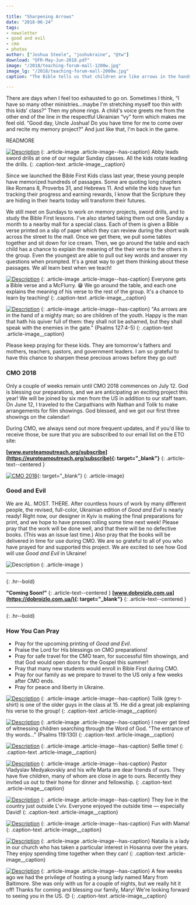 ```yaml
---

title: "Sharpening Arrows"
date: "2018-06-24"
tags:
- newsletter
- good and evil
- cmo
- photos
author: ["Joshua Steele", "joshukraine", "@tw"]
download: "OFR-May-Jun-2018.pdf"
image: "/2018/teaching-forum-mall-1200w.jpg"
image_lg: "/2018/teaching-forum-mall-2000w.jpg"
caption: "The Bible tells us that children are like arrows in the hands of a warrior — their impact can be swift and far-reaching. But effective arrows need preparation. They require thoughtful crafting to ensure that they are straight and sharp. I'm excited by the little arrows God is raising up here in our church in L'viv, and I'd like to tell you about how we are using Scripture to prepare these young people to have an impact for Christ."

---
```


There are days when I feel too exhausted to go on. Sometimes I think, “I have so many other ministries...maybe I'm stretching myself too thin with this kids' class?” Then my phone rings. A child's voice greets me from the other end of the line in the respectful Ukrainian “vy” form which makes me feel old. “Good day, Uncle Joshua! Do you  have time for me to come over and recite my memory project?” And just like that, I'm back in the game.

READMORE

[![Description](https://d21yo20tm8bmc2.cloudfront.net/2018/abby-leads-sword-drills-550w.jpg)](https://d21yo20tm8bmc2.cloudfront.net/2018/abby-leads-sword-drills-2000w.jpg)
{: .article-image .article-image--has-caption}
Abby leads sword drills at one of our regular Sunday classes. All the kids rotate leading the drills.
{: .caption-text .article-image__caption}

Since we launched the Bible First Kids class last year, these young people have memorized hundreds of passages. Some are quoting long chapters like Romans 8, Proverbs 31, and Hebrews 11. And while the kids have fun tracking their progress and earning rewards, I know that the Scripture they are hiding in their hearts today will transform their futures.

We still meet on Sundays to work on memory projects, sword drills, and to study the Bible First lessons. I've also started taking them out one Sunday a month to a nearby mall for a special class. Each of them is given a Bible verse printed on a slip of paper which they can review during the short walk across the street to the mall. Once we get there, we pull some tables together and sit down for ice cream. Then, we go around the table and each child has a chance to explain the meaning of the their verse to the others in the group. Even the youngest are able to pull out key words and answer my questions when prompted. It's a great way to get them thinking about these passages. We all learn best when we teach!

[![Description](https://d21yo20tm8bmc2.cloudfront.net/2018/bfk-forum-mcflurries-550w.jpg)](https://d21yo20tm8bmc2.cloudfront.net/2018/bfk-forum-mcflurries-1500w.jpg)
{: .article-image .article-image--has-caption}
Everyone gets a Bible verse and a McFlurry. 😁 We go around the table, and each one explains the meaning of his verse to the rest of the group. It's a chance to learn by teaching!
{: .caption-text .article-image__caption}

[![Description](https://d21yo20tm8bmc2.cloudfront.net/2018/bfk-kids-mall-group-550w.jpg)](https://d21yo20tm8bmc2.cloudfront.net/2018/bfk-kids-mall-group-2000w.jpg)
{: .article-image .article-image--has-caption}
"As arrows are in the hand of a mighty man; so are children of the youth. Happy is the man that hath his quiver full of them: they shall not be ashamed, but they shall speak with the enemies in the gate." (Psalms 127:4-5)
{: .caption-text .article-image__caption}

Please keep praying for these kids. They are tomorrow's fathers and mothers, teachers, pastors, and government leaders. I am so grateful to have this chance to sharpen these precious arrows before they go out!

### CMO 2018

Only a couple of weeks remain until CMO 2018 commences on July 12. God is blessing our preparations, and we are anticipating an exciting project this year! We will be joined by six men from the US in addition to our staff team. On June 12, I traveled to the Carpathians with Nathan and Tolik to make arrangements for film showings. God blessed, and we got our first three showings on the calendar!

During CMO, we always send out more frequent updates, and if you'd like to receive those, be sure that you are subscribed to our email list on the ETO site:

**[www.euroteamoutreach.org/subscribe](https://euroteamoutreach.org/subscribe){: target="_blank"}**
{: .article-text--centered }

[![CMO 2018](https://d21yo20tm8bmc2.cloudfront.net/2017/11/cmo-logo-full-300w.png)](https://cmoproject.org/){: target="_blank"}
{: .article-image}

### Good and Evil

We are AL. MOST. THERE. After countless hours of work by many different people, the revised, full-color, Ukrainian edition of *Good and Evil* is nearly ready! Right  now, our designer in Kyiv is making the final preparations for print, and we hope to have presses rolling some time next week!
Please pray that the work will be done well, and that there will be no defective books. (This was an issue last time.) Also pray that the books will be delivered in time for use during CMO. We are so grateful to all of you who have prayed for and supported this project. We are excited to see how God will use *Good and Evil* in Ukraine!

![Description](https://d21yo20tm8bmc2.cloudfront.net/2018/ge-68-69-spread-550w.png)
{: .article-image }

---
{: .hr--bold}

**"Coming Soon!"**
{: .article-text--centered }
**[www.dobroizlo.com.ua](https://dobroizlo.com.ua/){: target="_blank"}**
{: .article-text--centered }

---
{: .hr--bold}

### How You Can Pray

* Pray for the upcoming printing of *Good and Evil*.
* Praise the Lord for His blessings on CMO preparations!
* Pray for safe travel for the CMO team, for successful film showings, and that God would open doors for the Gospel this summer!
* Pray that many new students would enroll in Bible First during CMO.
* Pray for our family as we prepare to travel to the US only a few weeks after CMO ends.
* Pray for peace and liberty in Ukraine.

[![Description](https://d21yo20tm8bmc2.cloudfront.net/2018/tolik-explains-verse-550w.jpg)](https://d21yo20tm8bmc2.cloudfront.net/2018/tolik-explains-verse-2000w.jpg)
{: .article-image .article-image--has-caption}
Tolik (grey t-shirt) is one of the older guys in the class at 15. He did a great job explaining his verse to the group!
{: .caption-text .article-image__caption}

[![Description](https://d21yo20tm8bmc2.cloudfront.net/2018/looking-up-verses-550w.jpg)](https://d21yo20tm8bmc2.cloudfront.net/2018/looking-up-verses-2000w.jpg)
{: .article-image .article-image--has-caption}
I never get tired of witnessing children searching through the Word of God. "The entrance of thy words..." (Psalms 119:130)
{: .caption-text .article-image__caption}

[![Description](https://d21yo20tm8bmc2.cloudfront.net/2018/bfk-selfie-550w.jpg)](https://d21yo20tm8bmc2.cloudfront.net/2018/bfk-selfie-2000w.jpg)
{: .article-image .article-image--has-caption}
Selfie time!
{: .caption-text .article-image__caption}

[![Description](https://d21yo20tm8bmc2.cloudfront.net/2018/at-vlad-and-martas-550w.jpg)](https://d21yo20tm8bmc2.cloudfront.net/2018/at-vlad-and-martas-1500w.jpg)
{: .article-image .article-image--has-caption}
Pastor Vladyslav Medyakovskiy and his wife Marta are dear friends of ours. They have five children, many of whom are close in age to ours. Recently they invited us out to their home for dinner and fellowship.
{: .caption-text .article-image__caption}

[![Description](https://d21yo20tm8bmc2.cloudfront.net/2018/david-in-garden-550h.jpg)](https://d21yo20tm8bmc2.cloudfront.net/2018/david-in-garden-1500h.jpg)
{: .article-image .article-image--has-caption}
They live in the country just outside L'viv. Everyone enjoyed the outside time — especially David!
{: .caption-text .article-image__caption}

[![Description](https://d21yo20tm8bmc2.cloudfront.net/2018/david-with-kels-550h.jpg)](https://d21yo20tm8bmc2.cloudfront.net/2018/david-with-kels-1500h.jpg)
{: .article-image .article-image--has-caption}
Fun with Mama!
{: .caption-text .article-image__caption}

[![Description](https://d21yo20tm8bmc2.cloudfront.net/2018/hosanna-natalia-550h.jpg)](https://d21yo20tm8bmc2.cloudfront.net/2018/hosanna-natalia-2000h.jpg)
{: .article-image .article-image--has-caption}
Natalia is a lady in our church who has taken a particular interest in Hosanna over the years. They enjoy spending time together when they can!
{: .caption-text .article-image__caption}

[![Description](https://d21yo20tm8bmc2.cloudfront.net/2018/mary-airport-550w.jpg)](https://d21yo20tm8bmc2.cloudfront.net/2018/mary-airport-2000w.jpg)
{: .article-image .article-image--has-caption}
A few weeks ago we had the privilege of hosting a young lady named Mary from Baltimore. She was only with us for a couple of nights, but we really hit it off! Thanks for coming and blessing our family, Mary! We're looking forward to seeing you in the US. 😊
{: .caption-text .article-image__caption}

